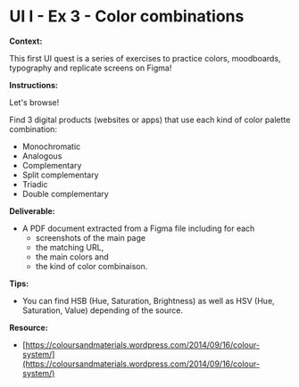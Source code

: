 # UI I - Ex 3 - Color combinations

**Context:** 

This first UI quest is a series of exercises to practice colors, moodboards, typography and replicate screens on Figma!

**Instructions:** 

Let's browse! 

Find 3 digital products (websites or apps) that use each kind of color palette combination: 

- Monochromatic
- Analogous
- Complementary
- Split complementary
- Triadic
- Double complementary

**Deliverable:** 

- A PDF document extracted from a Figma file including for each
    - screenshots of the main page
    - the matching URL,
    - the main colors and
    - the kind of color combinaison.

**Tips:** 

- You can find HSB (Hue, Saturation, Brightness) as well as HSV (Hue, Saturation, Value) depending of the source.

**Resource:** 

- [https://coloursandmaterials.wordpress.com/2014/09/16/colour-system/](https://coloursandmaterials.wordpress.com/2014/09/16/colour-system/)

